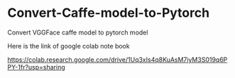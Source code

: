 # Convert-Caffe-model-to-Pytorch

Convert VGGFace caffe model to pytorch model

Here is the link of google colab note book


https://colab.research.google.com/drive/1Uq3xIs4q8KuAsM7iyM3S019q6PPY-1fr?usp=sharing
